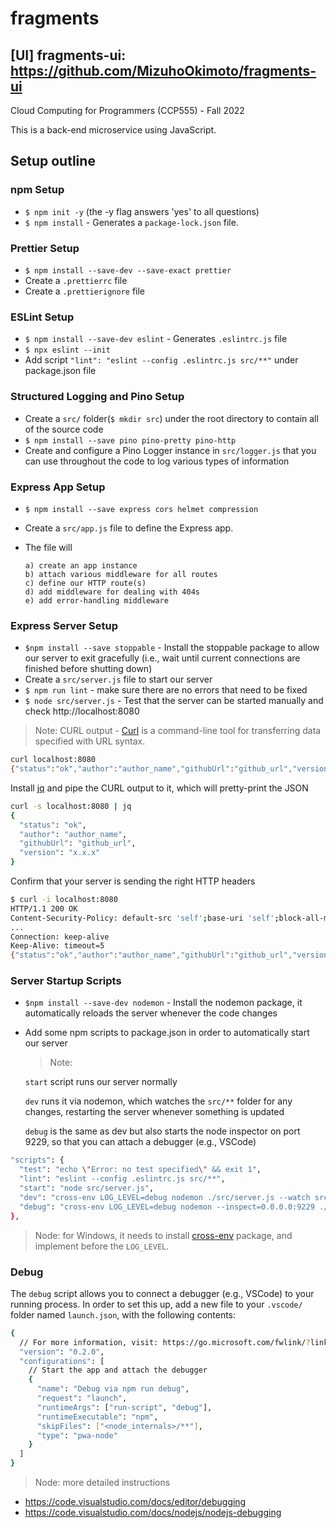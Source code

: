 # fragments
## [UI] fragments-ui: <https://github.com/MizuhoOkimoto/fragments-ui>
Cloud Computing for Programmers (CCP555) - Fall 2022

This is a back-end microservice using JavaScript.

## Setup outline

### npm Setup

- `$ npm init -y` (the -y flag answers 'yes' to all questions)
- `$ npm install` - Generates a `package-lock.json` file.

### Prettier Setup

- `$ npm install --save-dev --save-exact prettier`
- Create a `.prettierrc` file
- Create a `.prettierignore` file

### ESLint Setup

- `$ npm install --save-dev eslint` - Generates `.eslintrc.js` file
- `$ npx eslint --init`
- Add script `"lint": "eslint --config .eslintrc.js src/**"` under package.json file

### Structured Logging and Pino Setup

- Create a `src/` folder(`$ mkdir src`) under the root directory to contain all of the source code
- `$ npm install --save pino pino-pretty pino-http`
- Create and configure a Pino Logger instance in `src/logger.js` that you can use throughout the code to log various types of information

### Express App Setup

- `$ npm install --save express cors helmet compression`
- Create a `src/app.js` file to define the Express app.
- The file will

      a) create an app instance
      b) attach various middleware for all routes
      c) define our HTTP route(s)
      d) add middleware for dealing with 404s
      e) add error-handling middleware

### Express Server Setup

- `$npm install --save stoppable` - Install the stoppable package to allow our server to exit gracefully (i.e., wait until current connections are finished before shutting down)
- Create a `src/server.js` file to start our server
- `$ npm run lint` - make sure there are no errors that need to be fixed
- `$ node src/server.js` - Test that the server can be started manually and check http://localhost:8080

> Note: CURL output - [Curl](https://curl.se) is a command-line tool for transferring data specified with URL syntax.

```sh
curl localhost:8080
{"status":"ok","author":"author_name","githubUrl":"github_url","version":"x.x.x"}
```

Install [jq](https://stedolan.github.io/jq/) and pipe the CURL output to it, which will pretty-print the JSON

```sh
curl -s localhost:8080 | jq
{
  "status": "ok",
  "author": "author_name",
  "githubUrl": "github_url",
  "version": "x.x.x"
}
```

Confirm that your server is sending the right HTTP headers

```sh
$ curl -i localhost:8080
HTTP/1.1 200 OK
Content-Security-Policy: default-src 'self';base-uri 'self';block-all-mixed-content;
...
Connection: keep-alive
Keep-Alive: timeout=5
{"status":"ok","author":"author_name","githubUrl":"github_url","version":"x.x.x"}
```

### Server Startup Scripts

- `$npm install --save-dev nodemon` - Install the nodemon package, it automatically reloads the server whenever the code changes
- Add some npm scripts to package.json in order to automatically start our server

  > Note:

  `start` script runs our server normally

  `dev` runs it via nodemon, which watches the `src/**` folder for any changes, restarting the server whenever something is updated

  `debug` is the same as dev but also starts the node inspector on port 9229, so that you can attach a debugger (e.g., VSCode)

```sh
"scripts": {
  "test": "echo \"Error: no test specified\" && exit 1",
  "lint": "eslint --config .eslintrc.js src/**",
  "start": "node src/server.js",
  "dev": "cross-env LOG_LEVEL=debug nodemon ./src/server.js --watch src",
  "debug": "cross-env LOG_LEVEL=debug nodemon --inspect=0.0.0.0:9229 ./src/server.js --watch src"
},
```

> Node: for Windows, it needs to install [cross-env](https://www.npmjs.com/package/cross-env) package, and implement before the `LOG_LEVEL`.

### Debug

The `debug` script allows you to connect a debugger (e.g., VSCode) to your running process. In order to set this up, add a new file to your `.vscode/` folder named `launch.json`, with the following contents:

```sh
{
  // For more information, visit: https://go.microsoft.com/fwlink/?linkid=830387
  "version": "0.2.0",
  "configurations": [
    // Start the app and attach the debugger
    {
      "name": "Debug via npm run debug",
      "request": "launch",
      "runtimeArgs": ["run-script", "debug"],
      "runtimeExecutable": "npm",
      "skipFiles": ["<node_internals>/**"],
      "type": "pwa-node"
    }
  ]
}
```

> Node: more detailed instructions

- <https://code.visualstudio.com/docs/editor/debugging>
- <https://code.visualstudio.com/docs/nodejs/nodejs-debugging>
